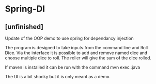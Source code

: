 # Spring-DI
## [unfinished]
Update of the OOP demo to use spring for dependancy injection

The program is designed to take inputs from the command line and Roll Dice. Via the interface it is possible to add and remove named dice and choose multiple dice to roll. The roller will give the sum of the dice rolled. 

If maven is installed it can be run with the command mvn exec::java

The UI is a bit shonky but it is only meant as a demo.
